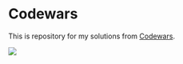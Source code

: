 # Codewars

This is repository for my solutions from [Codewars](https://www.codewars.com).

![](https://www.codewars.com/users/DeBos99/badges/large)
